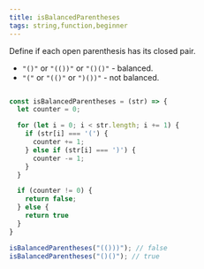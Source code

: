 ```yaml
---
title: isBalancedParentheses
tags: string,function,beginner
---
```


Define if each open parenthesis has its closed pair.

- `"()"` or `"(())"` or `"()()"` - balanced.
- `"("` or `"(()"` or `")())"` - not balanced.
```js

const isBalancedParentheses = (str) => {
  let counter = 0;

  for (let i = 0; i < str.length; i += 1) {
    if (str[i] === '(') {
      counter += 1;
    } else if (str[i] === ')') {
      counter -= 1;
    }
  }

  if (counter != 0) {
    return false;
  } else {
    return true
  }
}
```

```js
isBalancedParentheses("(()))"); // false
isBalancedParentheses("()()"); // true
```